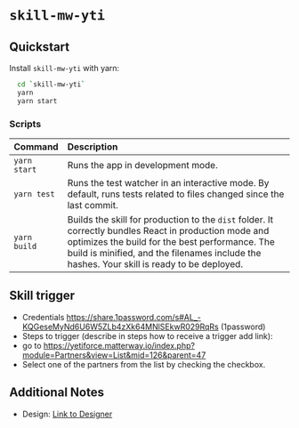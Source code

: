 # `skill-mw-yti`

## Quickstart

Install `skill-mw-yti` with yarn​:

```bash
  cd `skill-mw-yti`
  yarn
  yarn start
```

### Scripts

| Command      | Description                                                                                                                                                                                                                                            |
| :----------- | :----------------------------------------------------------------------------------------------------------------------------------------------------------------------------------------------------------------------------------------------------- |
| `yarn start` | Runs the app in development mode.                                                                                                                                                                                                                      |
| `yarn test`  | Runs the test watcher in an interactive mode. By default, runs tests related to files changed since the last commit.                                                                                                                                   |
| `yarn build` | Builds the skill for production to the `dist` folder. It correctly bundles React in production mode and optimizes the build for the best performance. The build is minified, and the filenames include the hashes. Your skill is ready to be deployed. |

## Skill trigger

- Credentials https://share.1password.com/s#AL_-KQGeseMyNd6U6W5ZLb4zXk64MNlSEkwR029RqRs (1password)
- Steps to trigger (describe in steps how to receive a trigger add link):
- go to https://yetiforce.matterway.io/index.php?module=Partners&view=List&mid=126&parent=47
- Select one of the partners from the list by checking the checkbox.

## Additional Notes​

- Design: [Link to Designer](https://designer.matterway.io/skill/4247dd19-fd9c-441e-91ab-ce7008a5994e/main/flow/to-be/v5?action=trigger)
